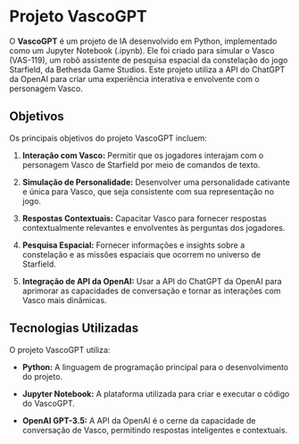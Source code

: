 # Projeto VascoGPT

O **VascoGPT** é um projeto de IA desenvolvido em Python, implementado como um Jupyter Notebook (.ipynb). Ele foi criado para simular o Vasco (VAS-119), um robô assistente de pesquisa espacial da constelação do jogo Starfield, da Bethesda Game Studios. Este projeto utiliza a API do ChatGPT da OpenAI para criar uma experiência interativa e envolvente com o personagem Vasco.

## Objetivos

Os principais objetivos do projeto VascoGPT incluem:

1. **Interação com Vasco:** Permitir que os jogadores interajam com o personagem Vasco de Starfield por meio de comandos de texto.

2. **Simulação de Personalidade:** Desenvolver uma personalidade cativante e única para Vasco, que seja consistente com sua representação no jogo.

3. **Respostas Contextuais:** Capacitar Vasco para fornecer respostas contextualmente relevantes e envolventes às perguntas dos jogadores.

4. **Pesquisa Espacial:** Fornecer informações e insights sobre a constelação e as missões espaciais que ocorrem no universo de Starfield.

5. **Integração de API da OpenAI:** Usar a API do ChatGPT da OpenAI para aprimorar as capacidades de conversação e tornar as interações com Vasco mais dinâmicas.

## Tecnologias Utilizadas

O projeto VascoGPT utiliza:

- **Python:** A linguagem de programação principal para o desenvolvimento do projeto.

- **Jupyter Notebook:** A plataforma utilizada para criar e executar o código do VascoGPT.

- **OpenAI GPT-3.5:** A API da OpenAI é o cerne da capacidade de conversação de Vasco, permitindo respostas inteligentes e contextuais.